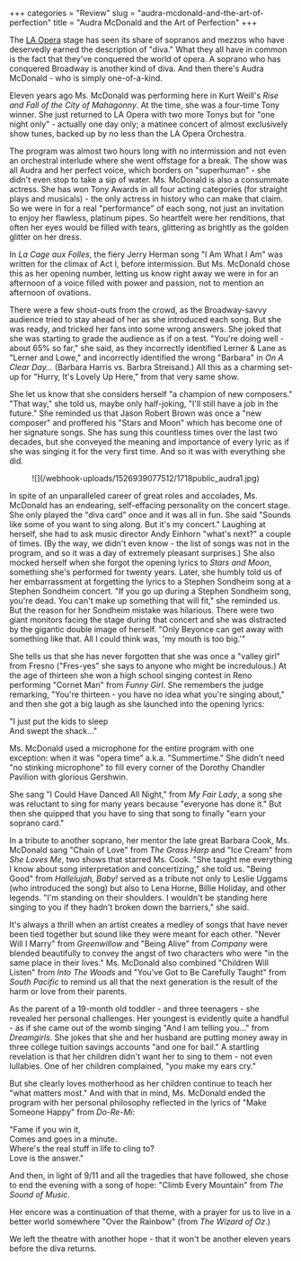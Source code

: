 +++
categories = "Review"
slug = "audra-mcdonald-and-the-art-of-perfection"
title = "Audra McDonald and the Art of Perfection"
+++

The [LA Opera](/scene/companies/los-angeles-opera/) stage has seen its share of sopranos and mezzos who have deservedly earned the description of "diva." What they all have in common is the fact that they've conquered the world of opera. A soprano who has conquered Broadway is another kind of diva. And then there's Audra McDonald - who is simply one-of-a-kind.
 
Eleven years ago Ms. McDonald was performing here in Kurt Weill's *Rise and Fall of the City of Mahagonny*. At the time, she was a four-time Tony winner. She just returned to LA Opera with two more Tonys but for "one night only" - actually one day only; a matinee concert of almost exclusively show tunes, backed up by no less than the LA Opera Orchestra.
 
The program was almost two hours long with no intermission and not even an orchestral interlude where she went offstage for a break. The show was all Audra and her perfect voice, which borders on "superhuman" - she didn't even stop to take a sip of water. Ms. McDonald is also a consummate actress. She has won Tony Awards in all four acting categories (for straight plays and musicals) - the only actress in history who can make that claim. So we were in for a real "performance" of each song, not just an invitation to enjoy her flawless, platinum pipes. So heartfelt were her renditions, that often her eyes would be filled with tears, glittering as brightly as the golden glitter on her dress.

In *La Cage aux Folles*, the fiery Jerry Herman song "I Am What I Am" was written for the climax of Act I, before intermission. But Ms. McDonald chose this as her opening number, letting us know right away we were in for an afternoon of a voice filled with power and passion, not to mention an afternoon of ovations.

There were a few shout-outs from the crowd, as the Broadway-savvy audience tried to stay ahead of her as she introduced each song. But she was ready, and tricked her fans into some wrong answers. She joked that she was starting to grade the audience as if on a test. "You're doing well - about 65% so far," she said, as they incorrectly identified Lerner & Lane as "Lerner and Lowe," and incorrectly identified the wrong "Barbara" in *On A Clear Day…* (Barbara Harris vs. Barbra Streisand.) All this as a charming set-up for "Hurry, It's Lovely Up Here," from that very same show.

She let us know that she considers herself "a champion of new composers." "That way," she told us, maybe only half-joking, "I'll still have a job in the future." She reminded us that Jason Robert Brown was once a "new composer" and proffered his "Stars and Moon" which has become one of her signature songs. She has sung this countless times over the last two decades, but she conveyed the meaning and importance of every lyric as if she was singing it for the very first time. And so it was with everything she did.

<figure data-type="image">
![](/webhook-uploads/1526939077512/1718public_audra1.jpg)
<figcaption></figcaption>
</figure>

In spite of an unparalleled career of great roles and accolades, Ms. McDonald has an endearing, self-effacing personality on the concert stage. She only played the "diva card" once and it was all in fun. She said "Sounds like some of you want to sing along. But it's my concert." Laughing at herself, she had to ask music director Andy Einhorn "what's next?" a couple of times. (By the way, we didn't even know - the list of songs was not in the program, and so it was a day of extremely pleasant surprises.) She also mocked herself when she forgot the opening lyrics to *Stars and Moon*, something she's performed for twenty years. Later, she humbly told us of her embarrassment at forgetting the lyrics to a Stephen Sondheim song at a Stephen Sondheim concert. "If you go up during a Stephen Sondheim song, you're dead. You can't make up something that will fit," she reminded us. But the reason for her Sondheim mistake was hilarious. There were two giant monitors facing the stage during that concert and she was distracted by the gigantic double image of herself. "Only Beyonce can get away with something like that. All I could think was, 'my mouth is too big.'"
 
She tells us that she has never forgotten that she was once a "valley girl" from Fresno ("Fres-yes" she says to anyone who might be incredulous.) At the age of thirteen she won a high school singing contest in Reno performing "Cornet Man" from *Funny Girl*. She remembers the judge remarking, "You're thirteen - you have no idea what you're singing about," and then she got a big laugh as she launched into the opening lyrics:

"I just put the kids to sleep <br>
And swept the shack…"<br>

Ms. McDonald used a microphone for the entire program with one exception: when it was "opera time" a.k.a. "Summertime." She didn't need "no stinking microphone" to fill every corner of the Dorothy Chandler Pavilion with glorious Gershwin.
 
She sang "I Could Have Danced All Night," from *My Fair Lady*, a song she was reluctant to sing for many years because "everyone has done it." But then she quipped that you have to sing that song to finally "earn your soprano card."
 
In a tribute to another soprano, her mentor the late great Barbara Cook, Ms. McDonald sang "Chain of Love" from *The Grass Harp* and "Ice Cream" from *She Loves Me*, two shows that starred Ms. Cook. "She taught me everything I know about song interpretation and concertizing," she told us. "Being Good" from *Hallelujah, Baby!* served as a tribute not only to Leslie Uggams (who introduced the song) but also to Lena Horne, Billie Holiday, and other legends. "I'm standing on their shoulders. I wouldn't be standing here singing to you if they hadn't broken down the barriers," she said.
 
It's always a thrill when an artist creates a medley of songs that have never been tied together but sound like they were meant for each other. "Never Will I Marry" from *Greenwillow* and "Being Alive" from *Company* were blended beautifully to convey the angst of two characters who were "in the same place in their lives." Ms. McDonald also combined "Children Will Listen" from *Into The Woods* and "You've Got to Be Carefully Taught" from *South Pacific* to remind us all that the next generation is the result of the harm or love from their parents.
 
As the parent of a 19-month old toddler - and three teenagers - she revealed her personal challenges. Her youngest is evidently quite a handful - as if she came out of the womb singing "And I am telling you…" from *Dreamgirls*. She jokes that she and her husband are putting money away in three college tuition savings accounts "and one for bail." A startling revelation is that her children didn't want her to sing to them - not even lullabies. One of her children complained, "you make my ears cry."
 
But she clearly loves motherhood as her children continue to teach her "what matters most." And with that in mind, Ms. McDonald ended the program with her personal philosophy reflected in the lyrics of "Make Someone Happy" from *Do-Re-Mi*:
 
"Fame if you win it,<br>
Comes and goes in a minute.<br>
Where's the real stuff in life to cling to?<br>
Love is the answer."

And then, in light of 9/11 and all the tragedies that have followed, she chose to end the evening with a song of hope: "Climb Every Mountain" from *The Sound of Music*.

Her encore was a continuation of that theme, with a prayer for us to live in a better world somewhere "Over the Rainbow" (from *The Wizard of Oz*.)
 
We left the theatre with another hope - that it won't be another eleven years before the diva returns.
